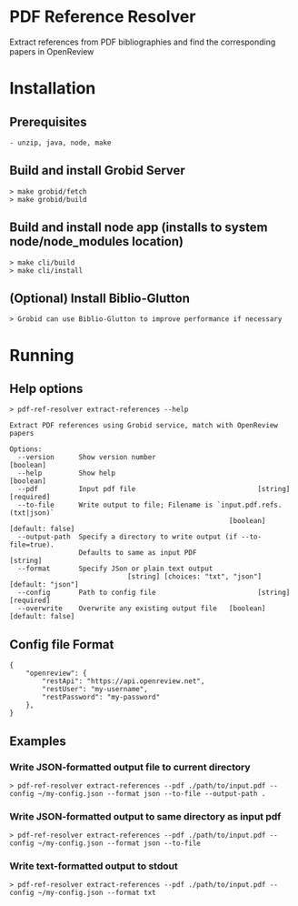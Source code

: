 # PDF Reference Resolver
Extract references from PDF bibliographies and find the corresponding papers in OpenReview

# Installation
## Prerequisites
    - unzip, java, node, make

## Build and install Grobid Server
    > make grobid/fetch
    > make grobid/build

## Build and install node app (installs to system node/node_modules location)
    > make cli/build
    > make cli/install

## (Optional) Install Biblio-Glutton
    > Grobid can use Biblio-Glutton to improve performance if necessary


# Running
## Help options
    > pdf-ref-resolver extract-references --help
    
    Extract PDF references using Grobid service, match with OpenReview papers
    
    Options:
      --version      Show version number                                   [boolean]
      --help         Show help                                             [boolean]
      --pdf          Input pdf file                              [string] [required]
      --to-file      Write output to file; Filename is `input.pdf.refs.(txt|json)`
                                                          [boolean] [default: false]
      --output-path  Specify a directory to write output (if --to-file=true).
                     Defaults to same as input PDF                          [string]
      --format       Specify JSon or plain text output
                                 [string] [choices: "txt", "json"] [default: "json"]
      --config       Path to config file                         [string] [required]
      --overwrite    Overwrite any existing output file   [boolean] [default: false]

## Config file Format
    {
        "openreview": {
            "restApi": "https://api.openreview.net",
            "restUser": "my-username",
            "restPassword": "my-password"
        },
    }

## Examples
### Write JSON-formatted output file to current directory
    > pdf-ref-resolver extract-references --pdf ./path/to/input.pdf --config ~/my-config.json --format json --to-file --output-path .

### Write JSON-formatted output to same directory as input pdf 
    > pdf-ref-resolver extract-references --pdf ./path/to/input.pdf --config ~/my-config.json --format json --to-file 

### Write text-formatted output to stdout
    > pdf-ref-resolver extract-references --pdf ./path/to/input.pdf --config ~/my-config.json --format txt 


